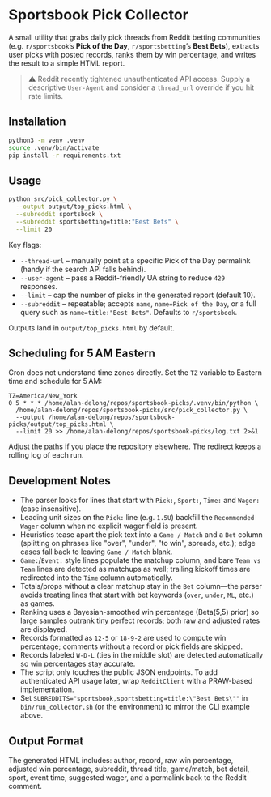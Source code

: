 # Sportsbook Pick Collector

A small utility that grabs daily pick threads from Reddit betting communities (e.g. `r/sportsbook`’s **Pick of the Day**, `r/sportsbetting`’s **Best Bets**), extracts user picks with posted records, ranks them by win percentage, and writes the result to a simple HTML report.

> ⚠️ Reddit recently tightened unauthenticated API access. Supply a descriptive `User-Agent` and consider a `thread_url` override if you hit rate limits.

## Installation

```bash
python3 -m venv .venv
source .venv/bin/activate
pip install -r requirements.txt
```

## Usage

```bash
python src/pick_collector.py \
  --output output/top_picks.html \
  --subreddit sportsbook \
  --subreddit sportsbetting=title:"Best Bets" \
  --limit 20
```

Key flags:

- `--thread-url` – manually point at a specific Pick of the Day permalink (handy if the search API falls behind).
- `--user-agent` – pass a Reddit-friendly UA string to reduce `429` responses.
- `--limit` – cap the number of picks in the generated report (default 10).
- `--subreddit` – repeatable; accepts `name`, `name=Pick of the Day`, or a full query such as `name=title:"Best Bets"`. Defaults to `r/sportsbook`.

Outputs land in `output/top_picks.html` by default.

## Scheduling for 5 AM Eastern

Cron does not understand time zones directly. Set the `TZ` variable to Eastern time and schedule for 5 AM:

```cron
TZ=America/New_York
0 5 * * * /home/alan-delong/repos/sportsbook-picks/.venv/bin/python \
  /home/alan-delong/repos/sportsbook-picks/src/pick_collector.py \
  --output /home/alan-delong/repos/sportsbook-picks/output/top_picks.html \
  --limit 20 >> /home/alan-delong/repos/sportsbook-picks/log.txt 2>&1
```

Adjust the paths if you place the repository elsewhere. The redirect keeps a rolling log of each run.

## Development Notes

- The parser looks for lines that start with `Pick:`, `Sport:`, `Time:` and `Wager:` (case insensitive).
- Leading unit sizes on the `Pick:` line (e.g. `1.5U`) backfill the `Recommended Wager` column when no explicit wager field is present.
- Heuristics tease apart the pick text into a `Game / Match` and a `Bet` column (splitting on phrases like "over", "under", "to win", spreads, etc.); edge cases fall back to leaving `Game / Match` blank.
- `Game:`/`Event:` style lines populate the matchup column, and bare `Team vs Team` lines are detected as matchups as well; trailing kickoff times are redirected into the `Time` column automatically.
- Totals/props without a clear matchup stay in the `Bet` column—the parser avoids treating lines that start with bet keywords (`over`, `under`, `ML`, etc.) as games.
- Ranking uses a Bayesian-smoothed win percentage (Beta(5,5) prior) so large samples outrank tiny perfect records; both raw and adjusted rates are displayed.
- Records formatted as `12-5` or `18-9-2` are used to compute win percentage; comments without a record or pick fields are skipped.
- Records labeled `W-D-L` (ties in the middle slot) are detected automatically so win percentages stay accurate.
- The script only touches the public JSON endpoints. To add authenticated API usage later, wrap `RedditClient` with a PRAW-based implementation.
- Set `SUBREDDITS="sportsbook,sportsbetting=title:\"Best Bets\""` in `bin/run_collector.sh` (or the environment) to mirror the CLI example above.

## Output Format

The generated HTML includes: author, record, raw win percentage, adjusted win percentage, subreddit, thread title, game/match, bet detail, sport, event time, suggested wager, and a permalink back to the Reddit comment.
